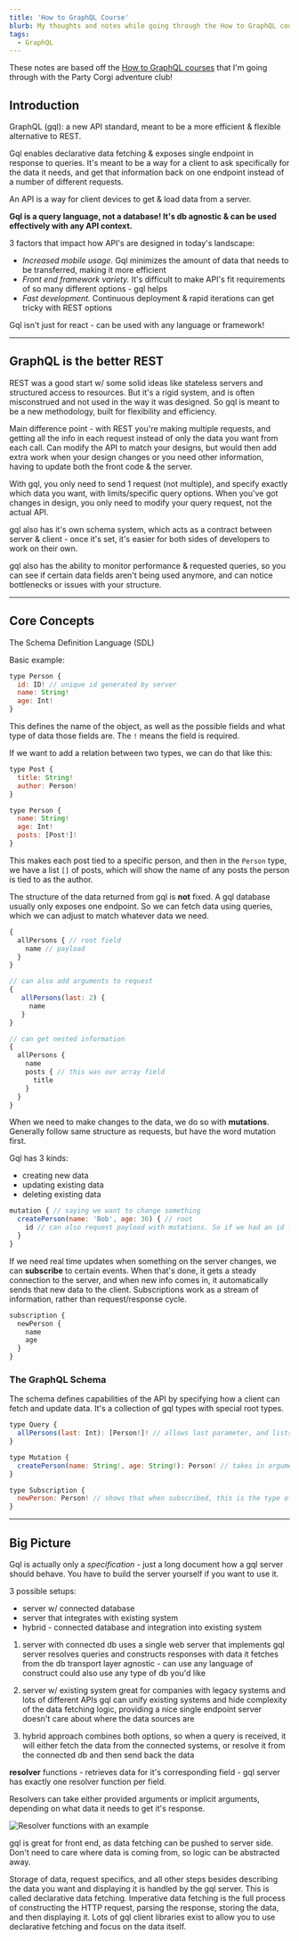 ```yaml
---
title: 'How to GraphQL Course'
blurb: My thoughts and notes while going through the How to GraphQL course with my Party Corgi adventure club!
tags:
  - GraphQL
---
```


These notes are based off the [How to GraphQL courses](https://www.howtographql.com/) that I'm going through with the Party Corgi adventure club!

## Introduction

GraphQL (gql): a new API standard, meant to be a more efficient & flexible alternative to REST.

Gql enables declarative data fetching & exposes single endpoint in response to queries. It's meant to be a way for a client to ask specifically for the data it needs, and get that information back on one endpoint instead of a number of different requests.

An API is a way for client devices to get & load data from a server.

**Gql is a query language, not a database! It's db agnostic & can be used effectively with any API context.**

3 factors that impact how API's are designed in today's landscape:

- *Increased mobile usage.* Gql minimizes the amount of data that needs to be transferred, making it more efficient
- *Front end framework variety.* It's difficult to make API's fit requirements of so many different options - gql helps
- *Fast development.* Continuous deployment & rapid iterations can get tricky with REST options

Gql isn't just for react - can be used with any language or framework!

----

## GraphQL is the better REST

REST was a good start w/ some solid ideas like stateless servers and structured access to resources. But it's a rigid system, and is often misconstrued and not used in the way it was designed. So gql is meant to be a new methodology, built for flexibility and efficiency.

Main difference point - with REST you're making multiple requests, and getting all the info in each request instead of only the data you want from each call. Can modify the API to match your designs, but would then add extra work when your design changes or you need other information, having to update both the front code & the server.

With gql, you only need to send 1 request (not multiple), and specify exactly which data you want, with limits/specific query options. When you've got changes in design, you only need to modify your query request, not the actual API.

gql also has it's own schema system, which acts as a contract between server & client - once it's set, it's easier for both sides of developers to work on their own.

gql also has the ability to monitor performance & requested queries, so you can see if certain data fields aren't being used anymore, and can notice bottlenecks or issues with your structure.

----

## Core Concepts

The Schema Definition Language (SDL)

Basic example:

```js
type Person {
  id: ID! // unique id generated by server
  name: String!
  age: Int!
}
```

This defines the name of the object, as well as the possible fields and what type of data those fields are. The `!` means the field is required.

If we want to add a relation between two types, we can do that like this:

```js
type Post {
  title: String!
  author: Person!
}

type Person {
  name: String!
  age: Int!
  posts: [Post!]!
}
```

This makes each post tied to a specific person, and then in the `Person` type, we have a list `[]` of posts, which will show the name of any posts the person is tied to as the author.

The structure of the data returned from gql is **not** fixed. A gql database usually only exposes one endpoint. So we can fetch data using queries, which we can adjust to match whatever data we need.

```js
{
  allPersons { // root field
    name // payload
  }
}

// can also add arguments to request
{
   allPersons(last: 2) {
     name
   }
}

// can get nested information
{
  allPersons {
    name
    posts { // this was our array field
      title
    }
  }
}
```

When we need to make changes to the data, we do so with **mutations**. Generally follow same structure as requests, but have the word mutation first.

Gql has 3 kinds:

- creating new data
- updating existing data
- deleting existing data

```js
mutation { // saying we want to change something
  createPerson(name: 'Bob', age: 36) { // root
    id // can also request payload with mutations. So if we had an id field on our Person, we can add a new Person and get the unique id back as a request
  }
}
```

If we need real time updates when something on the server changes, we can **subscribe** to certain events. When that's done, it gets a steady connection to the server, and when new info comes in, it automatically sends that new data to the client. Subscriptions work as a stream of information, rather than request/response cycle.

```js
subscription {
  newPerson {
    name
    age
  }
}
```

### The GraphQL Schema

The schema defines capabilities of the API by specifying how a client can fetch and update data. It's a collection of gql types with special root types.

```js
type Query {
  allPersons(last: Int): [Person!]! // allows last parameter, and lists type of what the query will return
}

type Mutation {
  createPerson(name: String!, age: String!): Person! // takes in arguments we want to add for mutation, and returns a single Person object
}

type Subscription {
  newPerson: Person! // shows that when subscribed, this is the type of object we're watching for
}
```

----

## Big Picture

Gql is actually only a *specification* - just a long document how a gql server should behave. You have to build the server yourself if you want to use it.

3 possible setups:

- server w/ connected database
- server that integrates with existing system
- hybrid - connected database and integration into existing system

1. server with connected db
  uses a single web server that implements gql
  server resolves queries and constructs responses with data it fetches from the db
  transport layer agnostic - can use any language of construct
  could also use any type of db you'd like

2. server w/ existing system
  great for companies with legacy systems and lots of different APIs
  gql can unify existing systems and hide complexity of the data fetching logic, providing a nice single endpoint
  server doesn't care about where the data sources are

3. hybrid approach
  combines both options, so when a query is received, it will either fetch the data from the connected systems, or resolve it from the connected db and then send back the data

**resolver** functions - retrieves data for it's corresponding field - gql server has exactly one resolver function per field.

Resolvers can take either provided arguments or implicit arguments, depending on what data it needs to get it's response.

![Resolver functions with an example](https://i.imgur.com/e1gBEP5.png)

gql is great for front end, as data fetching can be pushed to server side. Don't need to care where data is coming from, so logic can be abstracted away.

Storage of data, request specifics, and all other steps besides describing the data you want and displaying it is handled by the gql server. This is called declarative data fetching. Imperative data fetching is the full process of constructing the HTTP request, parsing the response, storing the data, and then displaying it. Lots of gql client libraries exist to allow you to use declarative fetching and focus on the data itself.
